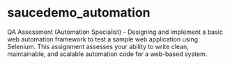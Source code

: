 # saucedemo_automation
QA Assessment (Automation Specialist) - Designing and implement a basic web automation framework to test a sample web application using Selenium. This assignment assesses your ability to write clean, maintainable, and scalable automation code for a web-based system.
